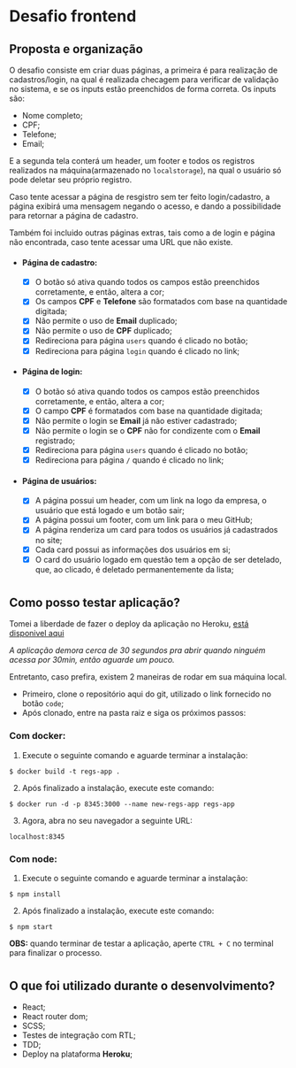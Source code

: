 # Desafio frontend

## Proposta e organização
O desafio consiste em criar duas páginas, a primeira é para realização de cadastros/login, na qual é realizada checagem para verificar de validação no sistema, e se os inputs estão preenchidos de forma correta. Os inputs são:
- Nome completo;
- CPF;
- Telefone;
- Email;

E a segunda tela conterá um header, um footer e todos os registros realizados na máquina(armazenado no `localstorage`), na qual o usuário só pode deletar seu próprio registro.

Caso tente acessar a página de resgistro sem ter feito login/cadastro, a página exibirá uma mensagem negando o acesso, e dando a possibilidade para retornar a página de cadastro.

Também foi incluido outras páginas extras, tais como a de login e página não encontrada, caso tente acessar uma URL que não existe.

- #### Página de cadastro:
  - [x] O botão só ativa quando todos os campos estão preenchidos corretamente, e então, altera a cor;
  - [x] Os campos **CPF** e **Telefone** são formatados com base na quantidade digitada;
  - [x] Não permite o uso de **Email** duplicado;
  - [x] Não permite o uso de **CPF** duplicado;
  - [x] Redireciona para página `users` quando é clicado no botão;
  - [x] Redireciona para página `login` quando é clicado no link;

- #### Página de login:
  - [x] O botão só ativa quando todos os campos estão preenchidos corretamente, e então, altera a cor;
  - [x] O campo **CPF** é formatados com base na quantidade digitada;
  - [x] Não permite o login se **Email** já não estiver cadastrado;
  - [x] Não permite o login se o **CPF** não for condizente com o **Email** registrado;
  - [x] Redireciona para página `users` quando é clicado no botão;
  - [x] Redireciona para página `/` quando é clicado no link;
- #### Página de usuários:
  - [x] A página possui um header, com um link na logo da empresa, o usuário que está logado e um botão sair;
  - [x] A página possui um footer, com um link para o meu GitHub;
  - [x] A página renderiza um card para todos os usuários já cadastrados no site;
  - [x] Cada card possui as informações dos usuários em si;
  - [x] O card do usuário logado em questão tem a opção de ser detelado, que, ao clicado, é deletado permanentemente da lista;

#

## Como posso testar aplicação?
Tomei a liberdade de fazer o deploy da aplicação no Heroku, [está disponivel aqui](https://pablo-challenge-lean.herokuapp.com/)

*A aplicação demora cerca de 30 segundos pra abrir quando ninguém acessa por 30min, então aguarde um pouco.*

Entretanto, caso prefira, existem 2 maneiras de rodar em sua máquina local.
- Primeiro, clone o repositório aqui do git, utilizado o link fornecido no botão `code`;
- Após clonado, entre na pasta raiz e siga os próximos passos:

### **Com docker:**

1. Execute o seguinte comando e aguarde terminar a instalação:
  
```
$ docker build -t regs-app .
```

2. Após finalizado a instalação, execute este comando:
  
```
$ docker run -d -p 8345:3000 --name new-regs-app regs-app
```

3. Agora, abra no seu navegador a seguinte URL:

```
localhost:8345
```

### **Com node:**
1. Execute o seguinte comando e aguarde terminar a instalação:

```
$ npm install
```

2. Após finalizado a instalação, execute este comando:

```
$ npm start
```

**OBS:** quando terminar de testar a aplicação, aperte `CTRL + C` no terminal para finalizar o processo.

#

## O que foi utilizado durante o desenvolvimento?
- React;
- React router dom;
- SCSS;
- Testes de integração com RTL;
- TDD;
- Deploy na plataforma **Heroku**;
